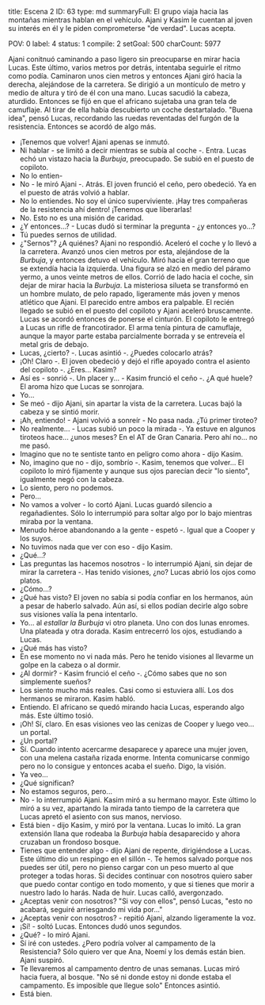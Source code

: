 title:          Escena 2
ID:             63
type:           md
summaryFull:    El grupo viaja hacia las montañas mientras hablan en el vehículo. Ajani y Kasim le cuentan al joven su interés en él y le piden  comprometerse "de verdad". Lucas acepta.
                
POV:            0
label:          4
status:         1
compile:        2
setGoal:        500
charCount:      5977


Ajani conitnuó caminando a paso ligero sin preocuparse en mirar hacia Lucas. Este último, varios metros por detrás, intentaba seguirle el ritmo como podía.
Caminaron unos cien metros y entonces Ajani giró hacia la derecha, alejándose de la carretera. Se dirigió a un montículo de metro y medio de altura y tiró de él con una mano.
Lucas sacudió la cabeza, aturdido. Entonces se fijó en que el africano sujetaba una gran tela de camuflaje. Al tirar de ella había descubierto un coche destartalado.
"Buena idea", pensó Lucas, recordando las ruedas reventadas del furgón de la resistencia.
Entonces se acordó de algo más.
- ¡Tenemos que volver!
Ajani apenas se inmutó.
- Ni hablar - se limitó a decir mientras se subía al coche -. Entra.
Lucas echó un vistazo hacia la *Burbuja*, preocupado. Se subió en el puesto de copiloto.
- No lo entien-
- No - le miró Ajani -. Atrás.
El joven frunció el ceño, pero obedeció. Ya en el puesto de atrás volvió a hablar.
- No lo entiendes. No soy el único superviviente. ¡Hay tres compañeras de la resistencia ahí dentro! ¡Tenemos que liberarlas!
- No. Esto no es una misión de caridad.
- ¿Y entonces...? - Lucas dudó si terminar la pregunta - ¿y entonces yo...?
- Tú puedes sernos de utilidad.
- ¿"Sernos"? ¿A quiénes?
Ajani no respondió. Aceleró el coche y lo llevó a la carretera. Avanzó unos cien metros por esta, alejándose de la *Burbuja*, y entonces detuvo el vehículo. Miró hacia el gran terreno que se extendía hacia la izquierda.
Una figura se alzó en medio del páramo yermo, a unos veinte metros de ellos. Corrió de lado hacia el coche, sin dejar de mirar hacia la *Burbuja*.
La misteriosa silueta se transformó en un hombre mulato, de pelo rapado, ligeramente más joven y menos atlético que Ajani. El parecido entre ambos era palpable.
El recién llegado se subió en el puesto del copiloto y Ajani aceleró bruscamente. Lucas se acordó entonces de ponerse el cinturón.
El copiloto le entregó a Lucas un rifle de francotirador. El arma tenía pintura de camuflaje, aunque la mayor parte estaba parcialmente borrada y se entreveía el metal gris de debajo.
- Lucas, ¿cierto? -. Lucas asintió -. ¿Puedes colocarlo atrás?
- ¡Oh! Claro -. El joven obedeció y dejó el rifle apoyado contra el asiento del copiloto -. ¿Eres... Kasim?
- Así es - sonrió -. Un placer y... - Kasim frunció el ceño -. ¿A qué huele?
El aroma hizo que Lucas se sonrojara.
- Yo...
- Se meó - dijo Ajani, sin apartar la vista de la carretera.
Lucas bajó la cabeza y se sintió morir.
- ¡Ah, entiendo! - Ajani volvió a sonreír - No pasa nada. ¿Tú primer tiroteo?
- No realmente... - Lucas subió un poco la mirada -. Ya estuve en algunos tiroteos hace... ¿unos meses? En el AT de Gran Canaria. Pero ahí no... no me pasó.
- Imagino que no te sentiste tanto en peligro como ahora - dijo Kasim.
- No, imagino que no - dijo, sombrío -. Kasim, tenemos que volver...
El copiloto lo miró fijamente y aunque sus ojos parecían decir "lo siento", igualmente negó con la cabeza.
- Lo siento, pero no podemos.
- Pero...
- No vamos a volver - lo cortó Ajani.
Lucas guardó silencio a regañadientes. Sólo lo interrumpió para soltar algo por lo bajo mientras miraba por la ventana.
- Menudo héroe abandonando a la gente - espetó -. Igual que a Cooper y los suyos.
- No tuvimos nada que ver con eso - dijo Kasim.
- ¿Qué...?
- Las preguntas las hacemos nosotros - lo interrumpió Ajani, sin dejar de mirar la carretera -. Has tenido visiones, ¿no?
Lucas abrió los ojos como platos.
- ¿Cómo...?
- ¿Qué has visto?
El joven no sabía si podía confiar en los hermanos, aún a pesar de haberlo salvado. Aún así, si ellos podían decirle algo sobre sus visiones valía la pena intentarlo.
- Yo... al *estallar la Burbuja* vi otro planeta. Uno con dos lunas enromes. Una plateada y otra dorada.
Kasim entrecerró los ojos, estudiando a Lucas.
- ¿Qué más has visto?
- En ese momento no vi nada más. Pero he tenido visiones al llevarme un golpe en la cabeza o al dormir.
- ¿Al dormir? - Kasim frunció el ceño -. ¿Cómo sabes que no son simplemente sueños?
- Los siento mucho más reales. Casi como si estuviera allí.
Los dos hermanos se miraron. Kasim habló.
- Entiendo.
El africano se quedó mirando hacia Lucas, esperando algo más. Este último tosió.
- ¡Oh! Sí, claro. En esas visiones veo las cenizas de Cooper y luego veo... un portal.
- ¿Un portal?
- Sí. Cuando intento acercarme desaparece y aparece una mujer joven, con una melena castaña rizada enorme. Intenta comunicarse conmigo pero no lo consigue y entonces acaba el sueño. Digo, la visión.
- Ya veo...
- ¿Qué significan?
- No estamos seguros, pero...
- No - lo interrumpió Ajani.
Kasim miró a su hermano mayor. Este último lo miró a su vez, apartando la mirada tanto tiempo de la carretera que Lucas apretó el asiento con sus manos, nervioso.
- Está bien - dijo Kasim, y miró por la ventana.
Lucas lo imitó. La gran extensión llana que rodeaba la *Burbuja* había desaparecido y ahora cruzaban un frondoso bosque.
- Tienes que entender algo - dijo Ajani de repente, dirigiéndose a Lucas. Este último dio un respingo en el sillón -. Te hemos salvado porque nos puedes ser útil, pero no pienso cargar con un peso muerto al que proteger a todas horas. Si decides continuar con nosotros quiero saber que puedo contar contigo en todo momento, y que si tienes que morir a nuestro lado lo harás. Nada de huir.
Lucas calló, avergonzado.
- ¿Aceptas venir con nosotros?
"Si voy con ellos", pensó Lucas, "esto no acabará, seguiré arriesgando mi vida por..."
- ¿Aceptas venir con nosotros? - repitió Ajani, alzando ligeramente la voz.
- ¡Sí! - soltó Lucas. Entonces dudó unos segundos.
- ¿Qué? - lo miró Ajani.
- Sí iré con ustedes. ¿Pero podría volver al campamento de la Resistencia? Sólo quiero ver que Ana, Noemí y los demás están bien.
Ajani suspiró.
- Te llevaremos al campamento dentro de unas semanas.
Lucas miró hacia fuera, al bosque.
"No sé ni donde estoy ni donde estaba el campamento. Es imposible que llegue solo"
Entonces asintió.
- Está bien.